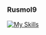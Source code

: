 ### Rusmol9
[![My Skills](https://skillicons.dev/icons?i=js,html,css,figma,github,vscode,jquery,laravel)](https://skillicons.dev)
